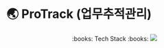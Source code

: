 # :earth_asia: ProTrack (업무추적관리)
<div align="center">
  :books: Tech Stack :books:
  <img src="https://img.shields.io/badge/React-61DAFB?style=flat&logo=react&logoColor=black" />
</div>

